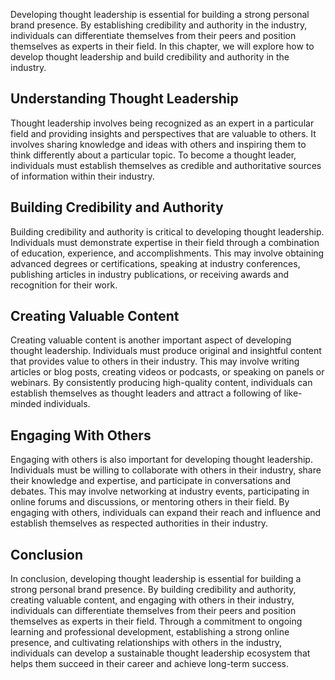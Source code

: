
Developing thought leadership is essential for building a strong personal brand presence. By establishing credibility and authority in the industry, individuals can differentiate themselves from their peers and position themselves as experts in their field. In this chapter, we will explore how to develop thought leadership and build credibility and authority in the industry.

Understanding Thought Leadership
--------------------------------

Thought leadership involves being recognized as an expert in a particular field and providing insights and perspectives that are valuable to others. It involves sharing knowledge and ideas with others and inspiring them to think differently about a particular topic. To become a thought leader, individuals must establish themselves as credible and authoritative sources of information within their industry.

Building Credibility and Authority
----------------------------------

Building credibility and authority is critical to developing thought leadership. Individuals must demonstrate expertise in their field through a combination of education, experience, and accomplishments. This may involve obtaining advanced degrees or certifications, speaking at industry conferences, publishing articles in industry publications, or receiving awards and recognition for their work.

Creating Valuable Content
-------------------------

Creating valuable content is another important aspect of developing thought leadership. Individuals must produce original and insightful content that provides value to others in their industry. This may involve writing articles or blog posts, creating videos or podcasts, or speaking on panels or webinars. By consistently producing high-quality content, individuals can establish themselves as thought leaders and attract a following of like-minded individuals.

Engaging With Others
--------------------

Engaging with others is also important for developing thought leadership. Individuals must be willing to collaborate with others in their industry, share their knowledge and expertise, and participate in conversations and debates. This may involve networking at industry events, participating in online forums and discussions, or mentoring others in their field. By engaging with others, individuals can expand their reach and influence and establish themselves as respected authorities in their industry.

Conclusion
----------

In conclusion, developing thought leadership is essential for building a strong personal brand presence. By building credibility and authority, creating valuable content, and engaging with others in their industry, individuals can differentiate themselves from their peers and position themselves as experts in their field. Through a commitment to ongoing learning and professional development, establishing a strong online presence, and cultivating relationships with others in the industry, individuals can develop a sustainable thought leadership ecosystem that helps them succeed in their career and achieve long-term success.
